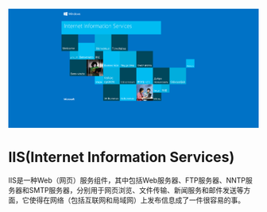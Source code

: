 ![](../assets/IIS/iis10.PNG)
# IIS(Internet Information Services)
IIS是一种Web（网页）服务组件，其中包括Web服务器、FTP服务器、NNTP服务器和SMTP服务器，分别用于网页浏览、文件传输、新闻服务和邮件发送等方面，它使得在网络（包括互联网和局域网）上发布信息成了一件很容易的事。
